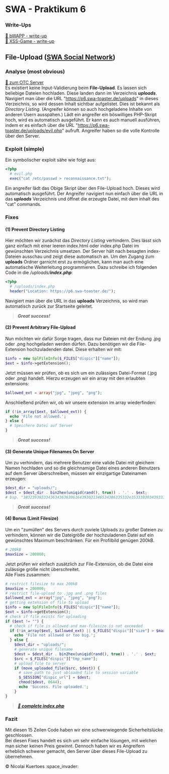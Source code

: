 # SWA - Praktikum 6
### Write-Ups
<a href="https://github.com/NicolaiKuertoes/swa-writeups/tree/master/swa_prakt6/bWAPP#bwapp---exploits">:page_facing_up: bWAPP - write-up</a><br>
<a href="https://github.com/NicolaiKuertoes/swa-writeups/tree/master/swa_prakt6/xss-game#xss-game-by-google">:page_facing_up: XSS-Game - write-up</a><br>

## File-Upload (<a href="https://p6.swa-toaster.de/">SWA Social Network</a>)
### Analyse (most obvious)
<a href="https://p6.swa-toaster.de/">:link: zum OTC Server</a><br>
Es existiert keine Input-Validierung beim <b>File-Upload</b>. Es lassen sich beliebige Dateien hochladen. Diese landen dann im Verzeichnis <b><i>uploads</i></b>.<br>
Navigiert man über die URL "https://p6.swa-toaster.de/uploads" in dieses Verzeichnis, so wird dessen Inhalt sichtbar aufgelistet. Dies ist bekannt als <i>Directory Listing</i>. (Angreifer können so auch hochgeladene Inhalte von anderen Usern ausspähen.) Lädt ein angreifer ein böswilliges PHP-Skript hoch, wird es automatisch ausgeführt. Er kann es auch manuell ausführen, indem er es einfach über die URL "https://p6.swa-toaster.de/uploads/evil.php" aufruft. Angreifer haben so die volle Kontrolle über den Server.<br>

### Exploit (simple)
Ein symbolischer exploit sähe wie folgt aus:
```php
<?php
  # evil.php
  exec("cat /etc/passwd > reconnaissance.txt");
```
Ein angreifer lädt das Obige Skript über den File-Upload hoch. Dieses wird automatisch ausgeführt.
Der Angreifer navigiert nun einfach über die URL in das <b><i>uploads</i></b> Verzeichnis und öffnet die erzeugte Datei, mit dem inhalt des "cat" commands.

### Fixes
#### (1) Prevent Directory Listing
Hier möchten wir zunächst das <i>Directory Listing</i> verhindern. Dies lässt sich ganz einfach mit einer leeren index.html oder index.php Datei im gewünschten Verzeichnis umsetzen. Der Server hält nach besagten index-Dateien ausschau und zeigt diese automatisch an. Um den Zugang zum <b>uploads</b> Ordner garnicht erst zu ermöglichen, kann man auch eine automatische Weiterleitung programmieren.
Dazu schreibe ich folgenden Code in die <i>/uploads/<b>index.php</b></i>:
```php
<?php
  # /uploads/index.php
  header("Location: https://p6.swa-toaster.de/");
```
Navigiert man über die URL in das <b>uploads</b> Verzeichnis, so wird man automatisch zurück zur Startseite geleitet.<br>
><i><b>Great success!</b></i>
#### (2) Prevent Arbitrary File-Upload
Nun möchten wir dafür Sorge tragen, dass nur Dateien mit der Endung .jpg oder .png hochgeladen werden dürfen.
Dazu benötigen wir die File-Extension hochzuladenden datei. Diese erhalten wir mit:
```php
$info = new SplFileInfo($_FILES["dispic"]["name"]);
$ext = $info->getExtension();
```
Jetzt müssen wir prüfen, ob es sich um ein zulässiges Datei-Format (.jpg oder .png) handelt.
Hierzu erzeugen wir ein array mit den erlaubten extensions:
```php
$allowed_ext = array("jpg", "jpeg", "png");
```
Anschließend prüfen wir, ob wir unsere extension im array wiederfinden:
```php
if (!in_array($ext, $allowed_ext)) {
  echo 'File not allowed.';
} else {
  # Speichere Datei auf Server
}
```
><i><b>Great success!</b></i>
#### (3) Generate Unique Filenames On Server
Um zu verhindern, das mehrere Benutzer eine valide Datei mit gleichem Namen hochladen und so die gleichnamige Datei eines anderen Benutzers auf dem Server überschreiben, müssen wir einzigartige Dateinamen erzeugen:
```php
$dest_dir = "uploads/";
$dest = $dest_dir . bin2hex(uniqid(rand(), true)) . '.' . $ext;
# bsp. "38323939333436343636306164393031346534386335332e3533303034393337.png"
```
><i><b>Great success!</b></i>
#### (4) Bonus (Limit Filesize)
Um ein "zumüllen" des Servers durch zuviele Uploads zu großer Dateien zu verhindern, können wir die Dateigröße der hochzuladenen Datei auf ein gewünschtes Maximum beschränken. Für ein Profilbild genügen 200kB.
```php
# 200kB
$maxSize = 200000;
```
Jetzt prüfen wir einfach zusätzlich zur File-Extension, ob die Datei eine zulässige größe nicht überschreitet.<br>
Alle Fixes zusammen:
```php
# restrict filesize to max 200kB
$maxSize = 200000;
# restrict file-upload to .jpg and .png files
$allowed_ext = array("jpg", "jpeg", "png");
# getting extension of file to upload
$info = new SplFileInfo($_FILES["dispic"]["name"]);
$ext = $info->getExtension();
# check if file exists for uploading
if ($ext != "") {
  # check if file is allowed and max-filesize is not exceeded
  if (!in_array($ext, $allowed_ext) || $_FILES["dispic"]["size"] > $maxSize) {
    echo 'File not allowed or too big.';
  } else {
    $dest_dir = "uploads/";
    # generate unique filename
    $dest = $dest_dir . bin2hex(uniqid(rand(), true)) . '.' . $ext;
    $src = $_FILES["dispic"]["tmp_name"];
    # upload file to server
    if (move_uploaded_file($src, $dest)) {
      # save path to just ubloaded file to session variable
      $_SESSION["dispic_url"] = $dest;
      chmod($dest, 0644);
      echo 'Success. File uploaded.';
    }
}
```
><i><b><a href="https://github.com/NicolaiKuertoes/swa-writeups/blob/master/swa_prakt6/index.php">:link: complete index.php</a></b></i>
### Fazit
Mit diesen 15 Zeilen Code haben wir eine schwerwiegende Sicherheitslücke geschlossen.<br>
Bei diesen Fixes handelt es sich um sehr einfache lösungen, mit welchen man sicher keinen Preis gewinnt. Dennoch haben wir es Angreifern erheblich schwerer gemacht, den Server über dieses File-Upload zu übernehmen.
<p>&copy Nicolai Kuertoes :space_invader:</p>
